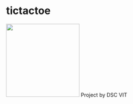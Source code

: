 # tictactoe

<img src="https://dscvit.com/images/dsc-logo-square.svg" width="200px" height="200px" /> Project by DSC VIT
